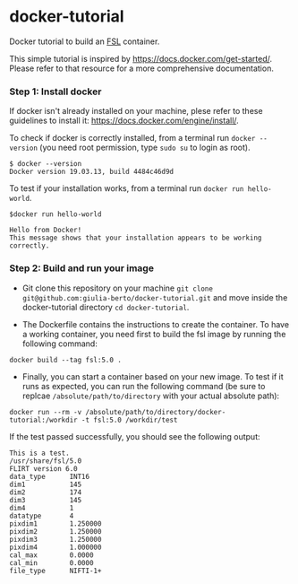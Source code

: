 # docker-tutorial
Docker tutorial to build an [FSL](https://fsl.fmrib.ox.ac.uk/fsl/fslwiki) container.

This simple tutorial is inspired by https://docs.docker.com/get-started/. Please refer to that resource for a more comprehensive documentation.

### Step 1: Install docker

If docker isn't already installed on your machine, plese refer to these guidelines to install it: https://docs.docker.com/engine/install/.

To check if docker is correctly installed, from a terminal run ```docker --version``` (you need root permission, type ```sudo su``` to login as root).
```
$ docker --version
Docker version 19.03.13, build 4484c46d9d 
```
To test if your installation works, from a terminal run ```docker run hello-world```.
```
$docker run hello-world

Hello from Docker!
This message shows that your installation appears to be working correctly.
```

### Step 2: Build and run your image

* Git clone this repository on your machine ```git clone git@github.com:giulia-berto/docker-tutorial.git``` and move inside the docker-tutorial directory ```cd docker-tutorial```.

* The Dockerfile contains the instructions to create the container. To have a working container, you need first to build the fsl image by running the following command:
```
docker build --tag fsl:5.0 .
```
* Finally, you can start a container based on your new image. To test if it runs as expected, you can run the following command (be sure to replcae ```/absolute/path/to/directory``` with your actual absolute path):
```
docker run --rm -v /absolute/path/to/directory/docker-tutorial:/workdir -t fsl:5.0 /workdir/test
```
  If the test passed successfully, you should see the following output:
```
This is a test.
/usr/share/fsl/5.0
FLIRT version 6.0
data_type      INT16
dim1           145
dim2           174
dim3           145
dim4           1
datatype       4
pixdim1        1.250000
pixdim2        1.250000
pixdim3        1.250000
pixdim4        1.000000
cal_max        0.0000
cal_min        0.0000
file_type      NIFTI-1+
```
